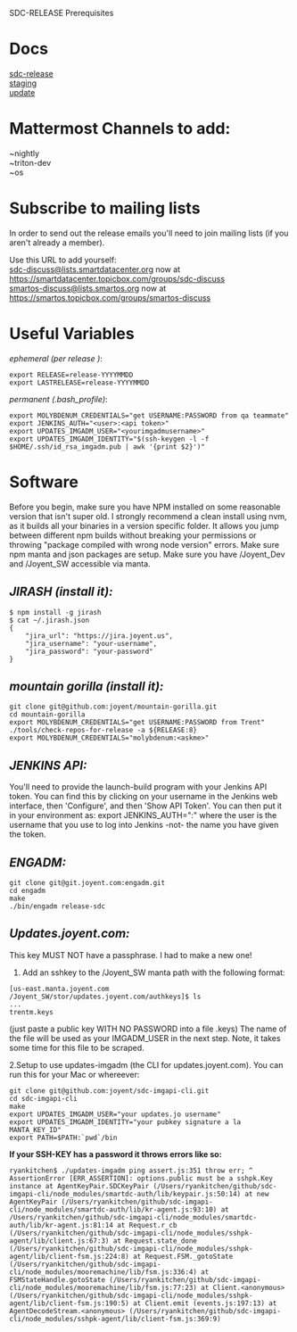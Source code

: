 SDC-RELEASE Prerequisites

# Docs
[sdc-release](https://mo.joyent.com/docs/engdoc/master/sdcrelease/index.html) <br>
[staging](https://mo.joyent.com/docs/lab/master/staging.html)<br>
[update](https://github.com/joyent/sdcadm/blob/master/docs/update.md)<br>
# Mattermost Channels to add:
~nightly <br>
~triton-dev <br>
~os <br>

# Subscribe to mailing lists
In order to send out the release emails you'll need to join mailing lists (if you aren't already a member).<br>

Use this URL to add yourself:<br>
sdc-discuss@lists.smartdatacenter.org now at https://smartdatacenter.topicbox.com/groups/sdc-discuss <br>
smartos-discuss@lists.smartos.org now at https://smartos.topicbox.com/groups/smartos-discuss <br>





# Useful Variables

_ephemeral (per release )_:
```
export RELEASE=release-YYYYMMDD
export LASTRELEASE=release-YYYYMMDD
```
_permanent (.bash_profile)_:
```
export MOLYBDENUM_CREDENTIALS="get USERNAME:PASSWORD from qa teammate"
export JENKINS_AUTH="<user>:<api token>"
export UPDATES_IMGADM_USER="<yourimgadmusername>"
export UPDATES_IMGADM_IDENTITY="$(ssh-keygen -l -f $HOME/.ssh/id_rsa_imgadm.pub | awk '{print $2}')"
```
# Software
Before you begin, make sure you have NPM installed on some reasonable version that isn't super old. I strongly recommend a clean install using nvm, as it builds all your binaries in a version specific folder. It allows you jump between different npm builds without breaking your permissions or throwing "package compiled with wrong node version" errors.
Make sure npm manta and json packages are setup.
Make sure you have /Joyent_Dev and /Joyent_SW accessible via manta.

## _JIRASH (install it):_
```
$ npm install -g jirash
$ cat ~/.jirash.json
{
    "jira_url": "https://jira.joyent.us",
    "jira_username": "your-username",
    "jira_password": "your-password"
}
```
## _mountain gorilla (install it):_
```
git clone git@github.com:joyent/mountain-gorilla.git
cd mountain-gorilla
export MOLYBDENUM_CREDENTIALS="get USERNAME:PASSWORD from Trent"
./tools/check-repos-for-release -a ${RELEASE:8}
export MOLYBDENUM_CREDENTIALS="molybdenum:<askme>"
```
## _JENKINS API:_
You'll need to provide the launch-build program with your Jenkins API token. You can find this by clicking on your username in the Jenkins web interface, then 'Configure', and then 'Show API Token'. You can then put it in your environment as:
export JENKINS_AUTH="<user>:<api token>"
where the user is the username that you use to log into Jenkins -not- the name you have given the token.

## _ENGADM:_
```
git clone git@git.joyent.com:engadm.git
cd engadm
make
./bin/engadm release-sdc
```
## _Updates.joyent.com:_

This key MUST NOT have a passphrase. I had to make a new one!

1. Add an sshkey to the /Joyent_SW manta path with the following format:
```
[us-east.manta.joyent.com /Joyent_SW/stor/updates.joyent.com/authkeys]$ ls
...
trentm.keys
```
(just paste a public key WITH NO PASSWORD into a file <yourname>.keys)
The name of the file will be used as your IMGADM_USER in the next step.
Note, it takes some time for this file to be scraped.

2.Setup to use updates-imgadm (the CLI for updates.joyent.com). You can run this for your Mac or whereever:
```
git clone git@github.com:joyent/sdc-imgapi-cli.git
cd sdc-imgapi-cli
make
export UPDATES_IMGADM_USER="your updates.jo username"
export UPDATES_IMGADM_IDENTITY="your pubkey signature a la MANTA_KEY_ID"
export PATH=$PATH:`pwd`/bin
```
__If your SSH-KEY has a password it throws errors like so:__
```
ryankitchen$ ./updates-imgadm ping assert.js:351 throw err; ^ AssertionError [ERR_ASSERTION]: options.public must be a sshpk.Key instance at AgentKeyPair.SDCKeyPair (/Users/ryankitchen/github/sdc-imgapi-cli/node_modules/smartdc-auth/lib/keypair.js:50:14) at new AgentKeyPair (/Users/ryankitchen/github/sdc-imgapi-cli/node_modules/smartdc-auth/lib/kr-agent.js:93:10) at /Users/ryankitchen/github/sdc-imgapi-cli/node_modules/smartdc-auth/lib/kr-agent.js:81:14 at Request.r_cb (/Users/ryankitchen/github/sdc-imgapi-cli/node_modules/sshpk-agent/lib/client.js:67:3) at Request.state_done (/Users/ryankitchen/github/sdc-imgapi-cli/node_modules/sshpk-agent/lib/client-fsm.js:224:8) at Request.FSM._gotoState (/Users/ryankitchen/github/sdc-imgapi-cli/node_modules/mooremachine/lib/fsm.js:336:4) at FSMStateHandle.gotoState (/Users/ryankitchen/github/sdc-imgapi-cli/node_modules/mooremachine/lib/fsm.js:77:23) at Client.<anonymous> (/Users/ryankitchen/github/sdc-imgapi-cli/node_modules/sshpk-agent/lib/client-fsm.js:190:5) at Client.emit (events.js:197:13) at AgentDecodeStream.<anonymous> (/Users/ryankitchen/github/sdc-imgapi-cli/node_modules/sshpk-agent/lib/client-fsm.js:369:9)
```
